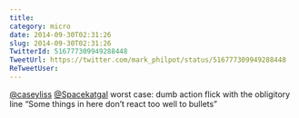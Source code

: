 ```yaml
---
title: 
category: micro
date: 2014-09-30T02:31:26
slug: 2014-09-30T02:31:26
TwitterId: 516777309949288448
TweetUrl: https://twitter.com/mark_philpot/status/516777309949288448
ReTweetUser: 
---
```


[@caseyliss](https://twitter.com/caseyliss) [@Spacekatgal](https://twitter.com/Spacekatgal) worst case: dumb action flick with the obligitory line “Some things in here don’t react too well to bullets”